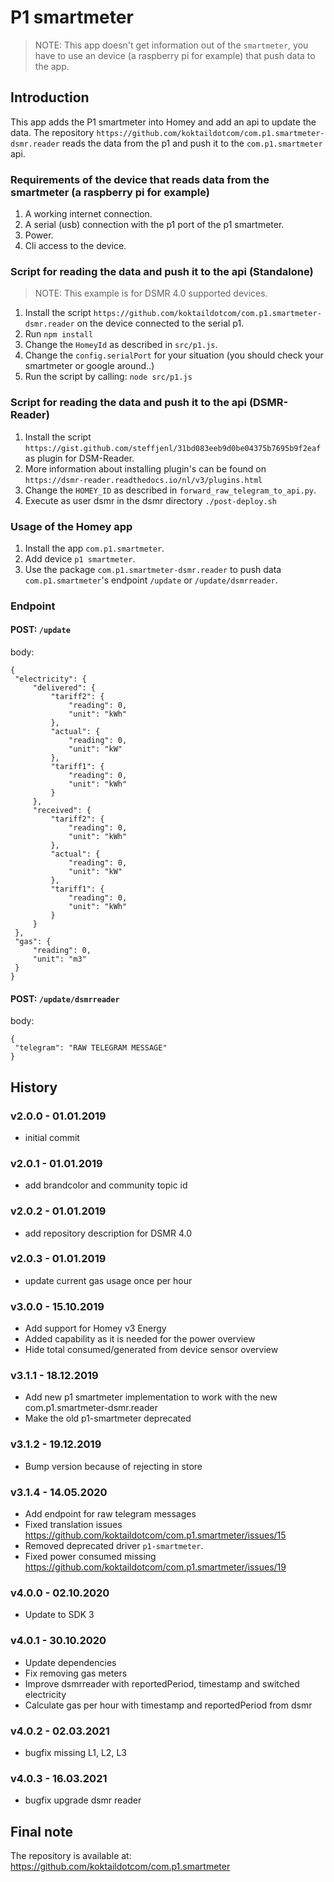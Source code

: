 # P1 smartmeter

> NOTE: This app doesn't get information out of the `smartmeter`, you have to use an device (a raspberry pi for example) that push data to the app.

## Introduction
This app adds the P1 smartmeter into Homey and add an api to update the data.
The repository `https://github.com/koktaildotcom/com.p1.smartmeter-dsmr.reader` reads the data from the p1 and push it to the `com.p1.smartmeter` api.

### Requirements of the device that reads data from the smartmeter (a raspberry pi for example)
1. A working internet connection.
2. A serial (usb) connection with the p1 port of the p1 smartmeter.
3. Power.
4. Cli access to the device.

### Script for reading the data and push it to the api (Standalone)

> NOTE: This example is for DSMR 4.0 supported devices.
1. Install the script `https://github.com/koktaildotcom/com.p1.smartmeter-dsmr.reader` on the device connected to the serial p1.
2. Run `npm install`
3. Change the `HomeyId` as described in `src/p1.js`.
4. Change the `config.serialPort` for your situation (you should check your smartmeter or google around..)
5. Run the script by calling: `node src/p1.js`

### Script for reading the data and push it to the api (DSMR-Reader)

1. Install the script `https://gist.github.com/steffjenl/31bd083eeb9d0be04375b7695b9f2eaf` as plugin for DSM-Reader.
2. More information about installing plugin's can be found on `https://dsmr-reader.readthedocs.io/nl/v3/plugins.html`
3. Change the `HOMEY_ID` as described in `forward_raw_telegram_to_api.py`.
4. Execute as user dsmr in the dsmr directory `./post-deploy.sh`

### Usage of the Homey app
1. Install the app `com.p1.smartmeter`.
2. Add device `p1 smartmeter`.
3. Use the package `com.p1.smartmeter-dsmr.reader` to push data `com.p1.smartmeter`'s endpoint `/update` or `/update/dsmrreader`.

### Endpoint

#### POST: `/update`

   body:
   
   ```
   {
   	"electricity": {
   		"delivered": {
   			"tariff2": {
   				"reading": 0,
   				"unit": "kWh"
   			},
   			"actual": {
   				"reading": 0,
   				"unit": "kW"
   			},
   			"tariff1": {
   				"reading": 0,
   				"unit": "kWh"
   			}
   		},
   		"received": {
   			"tariff2": {
   				"reading": 0,
   				"unit": "kWh"
   			},
   			"actual": {
   				"reading": 0,
   				"unit": "kW"
   			},
   			"tariff1": {
   				"reading": 0,
   				"unit": "kWh"
   			}
   		}
   	},
   	"gas": {
   		"reading": 0,
   		"unit": "m3"
   	}
   }
   ```

#### POST: `/update/dsmrreader`

   body:
   
   ```
   {
   	"telegram": "RAW TELEGRAM MESSAGE"
   }
   ```

## History

### v2.0.0 - 01.01.2019
- initial commit

### v2.0.1 - 01.01.2019
- add brandcolor and community topic id

### v2.0.2 - 01.01.2019
- add repository description for DSMR 4.0

### v2.0.3 - 01.01.2019
- update current gas usage once per hour

### v3.0.0 - 15.10.2019
- Add support for Homey v3 Energy
- Added capability as it is needed for the power overview
- Hide total consumed/generated from device sensor overview

### v3.1.1 - 18.12.2019
- Add new p1 smartmeter implementation to work with the new com.p1.smartmeter-dsmr.reader
- Make the old p1-smartmeter deprecated

### v3.1.2 - 19.12.2019
- Bump version because of rejecting in store

### v3.1.4 - 14.05.2020
- Add endpoint for raw telegram messages
- Fixed translation issues https://github.com/koktaildotcom/com.p1.smartmeter/issues/15
- Removed deprecated driver `p1-smartmeter`.
- Fixed power consumed missing https://github.com/koktaildotcom/com.p1.smartmeter/issues/19 

### v4.0.0 - 02.10.2020
- Update to SDK 3

### v4.0.1 - 30.10.2020
- Update dependencies
- Fix removing gas meters
- Improve dsmrreader with reportedPeriod, timestamp and switched electricity
- Calculate gas per hour with timestamp and reportedPeriod from dsmr

### v4.0.2 - 02.03.2021
- bugfix missing L1, L2, L3

### v4.0.3 - 16.03.2021
- bugfix upgrade dsmr reader

## Final note ##
The repository is available at: https://github.com/koktaildotcom/com.p1.smartmeter

